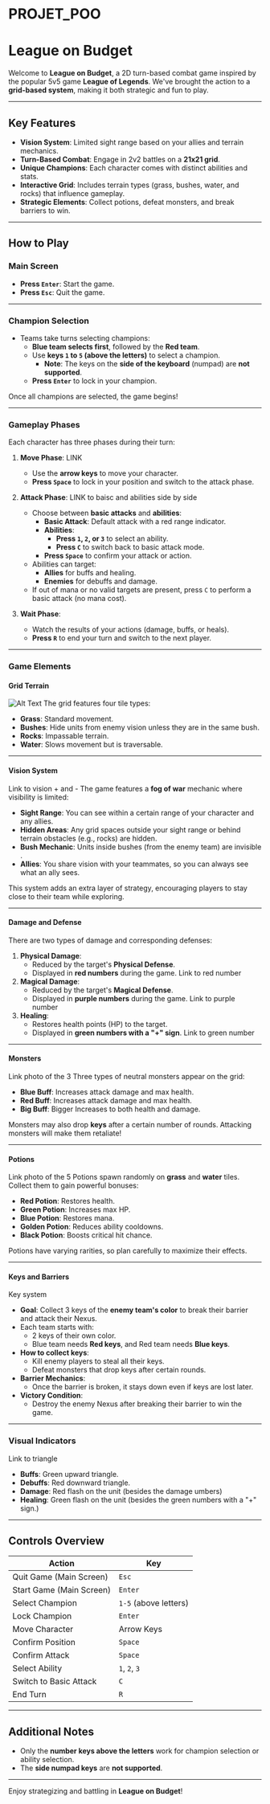 # PROJET_POO

# League on Budget

Welcome to **League on Budget**, a 2D turn-based combat game inspired by the popular 5v5 game **League of Legends**. We've brought the action to a **grid-based system**, making it both strategic and fun to play.

---

## **Key Features**
- **Vision System**: Limited sight range based on your allies and terrain mechanics.
- **Turn-Based Combat**: Engage in 2v2 battles on a **21x21 grid**.
- **Unique Champions**: Each character comes with distinct abilities and stats.
- **Interactive Grid**: Includes terrain types (grass, bushes, water, and rocks) that influence gameplay.
- **Strategic Elements**: Collect potions, defeat monsters, and break barriers to win.

---

## **How to Play**

### **Main Screen**
- **Press `Enter`**: Start the game.
- **Press `Esc`**: Quit the game.

---

### **Champion Selection**
- Teams take turns selecting champions:
  - **Blue team selects first**, followed by the **Red team**.
  - Use **keys `1` to `5` (above the letters)** to select a champion.
    - **Note**: The keys on the **side of the keyboard** (numpad) are **not supported**.
  - **Press `Enter`** to lock in your champion.

Once all champions are selected, the game begins!

---

### **Gameplay Phases**
Each character has three phases during their turn:

1. **Move Phase**:
LINK 
   - Use the **arrow keys** to move your character.
   - **Press `Space`** to lock in your position and switch to the attack phase.

2. **Attack Phase**:
LINK to baisc and abilities side by side
   - Choose between **basic attacks** and **abilities**:
     - **Basic Attack**: Default attack with a red range indicator.
     - **Abilities**:
       - **Press `1`, `2`, or `3`** to select an ability.
       - **Press `C`** to switch back to basic attack mode.
     - **Press `Space`** to confirm your attack or action.
   - Abilities can target:
     - **Allies** for buffs and healing.
     - **Enemies** for debuffs and damage.
   - If out of mana or no valid targets are present, press `C` to perform a basic attack (no mana cost).

3. **Wait Phase**:
   - Watch the results of your actions (damage, buffs, or heals).
   - **Press `R`** to end your turn and switch to the next player.

---

### **Game Elements**


#### **Grid Terrain**
![Alt Text](https://i.imgur.com/VDZQzXV.png)
The grid features four tile types:
- **Grass**: Standard movement.
- **Bushes**: Hide units from enemy vision unless they are in the same bush.
- **Rocks**: Impassable terrain.
- **Water**: Slows movement but is traversable.

---

#### **Vision System**
Link to vision + and -
The game features a **fog of war** mechanic where visibility is limited:
- **Sight Range**: You can see within a certain range of your character and any allies.
- **Hidden Areas**: Any grid spaces outside your sight range or behind terrain obstacles (e.g., rocks) are hidden.
- **Bush Mechanic**: Units inside bushes (from the enemy team) are invisible .
- **Allies**: You share vision with your teammates, so you can always see what an ally sees.

This system adds an extra layer of strategy, encouraging players to stay close to their team while exploring.

---

#### **Damage and Defense**
There are two types of damage and corresponding defenses:
1. **Physical Damage**:
   - Reduced by the target's **Physical Defense**.
   - Displayed in **red numbers** during the game.
Link to red number
2. **Magical Damage**:
   - Reduced by the target's **Magical Defense**.
   - Displayed in **purple numbers** during the game.
Link to purple number
3. **Healing**:
   - Restores health points (HP) to the target.
   - Displayed in **green numbers with a "+" sign**.
Link to green number
---

#### **Monsters**
Link photo of the 3
Three types of neutral monsters appear on the grid:
- **Blue Buff**: Increases attack damage and max health.
- **Red Buff**: Increases attack damage and max health.
- **Big Buff**: Bigger Increases to both health and damage.

Monsters may also drop **keys** after a certain number of rounds. Attacking monsters will make them retaliate!

---

#### **Potions**
Link photo of the 5
Potions spawn randomly on **grass** and **water** tiles. Collect them to gain powerful bonuses:
- **Red Potion**: Restores health.
- **Green Potion**: Increases max HP.
- **Blue Potion**: Restores mana.
- **Golden Potion**: Reduces ability cooldowns.
- **Black Potion**: Boosts critical hit chance.

Potions have varying rarities, so plan carefully to maximize their effects.

---

#### **Keys and Barriers**
Key system
- **Goal**: Collect 3 keys of the **enemy team's color** to break their barrier and attack their Nexus.
- Each team starts with:
  - 2 keys of their own color.
  - Blue team needs **Red keys**, and Red team needs **Blue keys**.
- **How to collect keys**:
  - Kill enemy players to steal all their keys.
  - Defeat monsters that drop keys after certain rounds.
- **Barrier Mechanics**:
  - Once the barrier is broken, it stays down even if keys are lost later.
- **Victory Condition**:
  - Destroy the enemy Nexus after breaking their barrier to win the game.

---

### **Visual Indicators**
Link to triangle
- **Buffs**: Green upward triangle.
- **Debuffs**: Red downward triangle.
- **Damage**: Red flash on the unit (besides the damage umbers)
- **Healing**: Green flash on the unit (besides the green numbers with a "+" sign.)

---

## **Controls Overview**

| **Action**               | **Key**                |
|--------------------------|------------------------|
| Quit Game (Main Screen)  | `Esc`                 |
| Start Game (Main Screen) | `Enter`               |
| Select Champion          | `1-5` (above letters) |
| Lock Champion            | `Enter`               |
| Move Character           | Arrow Keys            |
| Confirm Position         | `Space`               |
| Confirm Attack           | `Space`               |
| Select Ability           | `1`, `2`, `3`         |
| Switch to Basic Attack   | `C`                   |
| End Turn                 | `R`                   |

---

## **Additional Notes**

- Only the **number keys above the letters** work for champion selection or ability selection.
- The **side numpad keys** are **not supported**.

---

Enjoy strategizing and battling in **League on Budget**!
